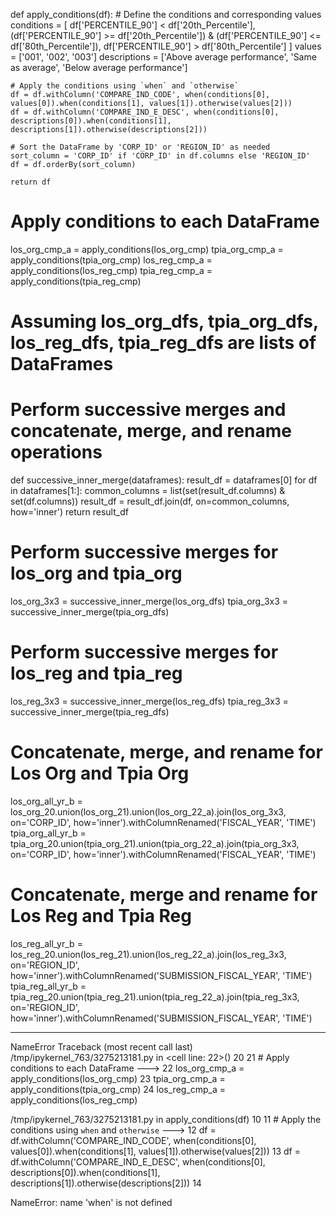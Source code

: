 def apply_conditions(df):
    # Define the conditions and corresponding values
    conditions = [
        df['PERCENTILE_90'] < df['20th_Percentile'],
        (df['PERCENTILE_90'] >= df['20th_Percentile']) & (df['PERCENTILE_90'] <= df['80th_Percentile']),
        df['PERCENTILE_90'] > df['80th_Percentile']
    ]
    values = ['001', '002', '003']
    descriptions = ['Above average performance', 'Same as average', 'Below average performance']

    # Apply the conditions using `when` and `otherwise`
    df = df.withColumn('COMPARE_IND_CODE', when(conditions[0], values[0]).when(conditions[1], values[1]).otherwise(values[2]))
    df = df.withColumn('COMPARE_IND_E_DESC', when(conditions[0], descriptions[0]).when(conditions[1], descriptions[1]).otherwise(descriptions[2]))

    # Sort the DataFrame by 'CORP_ID' or 'REGION_ID' as needed 
    sort_column = 'CORP_ID' if 'CORP_ID' in df.columns else 'REGION_ID'
    df = df.orderBy(sort_column)

    return df

# Apply conditions to each DataFrame
los_org_cmp_a = apply_conditions(los_org_cmp)
tpia_org_cmp_a = apply_conditions(tpia_org_cmp)
los_reg_cmp_a = apply_conditions(los_reg_cmp)
tpia_reg_cmp_a = apply_conditions(tpia_reg_cmp)

# Assuming los_org_dfs, tpia_org_dfs, los_reg_dfs, tpia_reg_dfs are lists of DataFrames
# Perform successive merges and concatenate, merge, and rename operations

def successive_inner_merge(dataframes):
    result_df = dataframes[0]
    for df in dataframes[1:]:
        common_columns = list(set(result_df.columns) & set(df.columns))
        result_df = result_df.join(df, on=common_columns, how='inner')
    return result_df

# Perform successive merges for los_org and tpia_org
los_org_3x3 = successive_inner_merge(los_org_dfs)
tpia_org_3x3 = successive_inner_merge(tpia_org_dfs)

# Perform successive merges for los_reg and tpia_reg
los_reg_3x3 = successive_inner_merge(los_reg_dfs)
tpia_reg_3x3 = successive_inner_merge(tpia_reg_dfs)

# Concatenate, merge, and rename for Los Org and Tpia Org
los_org_all_yr_b = los_org_20.union(los_org_21).union(los_org_22_a).join(los_org_3x3, on='CORP_ID', how='inner').withColumnRenamed('FISCAL_YEAR', 'TIME')
tpia_org_all_yr_b = tpia_org_20.union(tpia_org_21).union(tpia_org_22_a).join(tpia_org_3x3, on='CORP_ID', how='inner').withColumnRenamed('FISCAL_YEAR', 'TIME')

# Concatenate, merge and rename for Los Reg and Tpia Reg
los_reg_all_yr_b = los_reg_20.union(los_reg_21).union(los_reg_22_a).join(los_reg_3x3, on='REGION_ID', how='inner').withColumnRenamed('SUBMISSION_FISCAL_YEAR', 'TIME')
tpia_reg_all_yr_b = tpia_reg_20.union(tpia_reg_21).union(tpia_reg_22_a).join(tpia_reg_3x3, on='REGION_ID', how='inner').withColumnRenamed('SUBMISSION_FISCAL_YEAR', 'TIME')


---------------------------------------------------------------------------
NameError                                 Traceback (most recent call last)
/tmp/ipykernel_763/3275213181.py in <cell line: 22>()
     20 
     21 # Apply conditions to each DataFrame
---> 22 los_org_cmp_a = apply_conditions(los_org_cmp)
     23 tpia_org_cmp_a = apply_conditions(tpia_org_cmp)
     24 los_reg_cmp_a = apply_conditions(los_reg_cmp)

/tmp/ipykernel_763/3275213181.py in apply_conditions(df)
     10 
     11     # Apply the conditions using `when` and `otherwise`
---> 12     df = df.withColumn('COMPARE_IND_CODE', when(conditions[0], values[0]).when(conditions[1], values[1]).otherwise(values[2]))
     13     df = df.withColumn('COMPARE_IND_E_DESC', when(conditions[0], descriptions[0]).when(conditions[1], descriptions[1]).otherwise(descriptions[2]))
     14 

NameError: name 'when' is not defined
